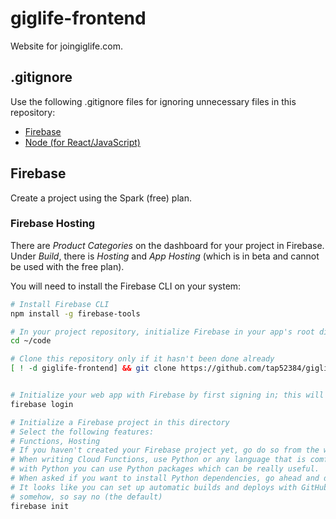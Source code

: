 # giglife-frontend

Website for joingiglife.com.

## .gitignore

Use the following .gitignore files for ignoring unnecessary files in this repository:

- [Firebase](https://github.com/github/gitignore/blob/main/Firebase.gitignore)
- [Node (for React/JavaScript)](https://github.com/github/gitignore/blob/main/Node.gitignore)

## Firebase

Create a project using the Spark (free) plan.

### Firebase Hosting

There are *Product Categories* on the dashboard for your project in Firebase. Under *Build*, there
is *Hosting* and *App Hosting* (which is in beta and cannot be used with the free plan).

You will need to install the Firebase CLI on your system:

```bash
# Install Firebase CLI
npm install -g firebase-tools

# In your project repository, initialize Firebase in your app's root directory
cd ~/code

# Clone this repository only if it hasn't been done already
[ ! -d giglife-frontend] && git clone https://github.com/tap52384/giglife-frontend.git


# Initialize your web app with Firebase by first signing in; this will open a tab in your web browser
firebase login

# Initialize a Firebase project in this directory
# Select the following features:
# Functions, Hosting
# If you haven't created your Firebase project yet, go do so from the web first
# When writing Cloud Functions, use Python or any language that is comfortable for you. However,
# with Python you can use Python packages which can be really useful.
# When asked if you want to install Python dependencies, go ahead and do so.
# It looks like you can set up automatic builds and deploys with GitHub; I'm assuming that may cost
# somehow, so say no (the default)
firebase init
```
